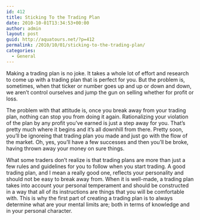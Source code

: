 ```yaml
---
id: 412
title: Sticking To the Trading Plan
date: 2010-10-01T13:34:53+00:00
author: admin
layout: post
guid: http://aquatours.net/?p=412
permalink: /2010/10/01/sticking-to-the-trading-plan/
categories:
  - General
---
```

Making a trading plan is no joke. It takes a whole lot of effort and research to come up with a trading plan that is perfect for you. But the problem is, sometimes, when that ticker or number goes up and up or down and down, we aren&#8217;t control ourselves and jump the gun on selling whether for profit or loss.

The problem with that attitude is, once you break away from your trading plan, nothing can stop you from doing it again. Rationalizing your violation of the plan by any profit you&#8217;ve earned is just a step away for you. That&#8217;s pretty much where it begins and it&#8217;s all downhill from there. Pretty soon, you&#8217;ll be ignoreing that trading plan you made and just go with the flow of the market. Oh, yes, you&#8217;ll have a few successes and then you&#8217;ll be broke, having thrown away your money on sure things. 

What some traders don&#8217;t realize is that trading plans are more than just a few rules and guidelines for you to follow when you start trading. A good trading plan, and I mean a really good one, reflects your personality and should not be easy to break away from. When it is well-made, a trading plan takes into account your personal temperament and should be constructed in a way that all of its instructions are things that you will be comfortable with. This is why the first part of creating a trading plan is to always determine what are your mental limits are; both in terms of knowledge and in your personal character.